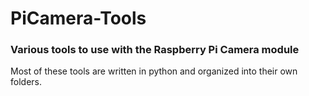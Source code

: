 # PiCamera-Tools
### Various tools to use with the Raspberry Pi Camera module
Most of these tools are written in python and organized into their own folders.

